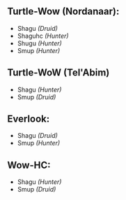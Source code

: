 ## Turtle-Wow (Nordanaar):
- Shagu *(Druid)*
- Shaguhc *(Hunter)*
- Shugu *(Hunter)*
- Smup *(Hunter)*

## Turtle-WoW (Tel'Abim)
- Shagu *(Hunter)*
- Smup *(Druid)*

## Everlook:
- Shagu *(Druid)*
- Smup *(Hunter)*

## Wow-HC:
- Shagu *(Hunter)*
- Smup *(Druid)*
